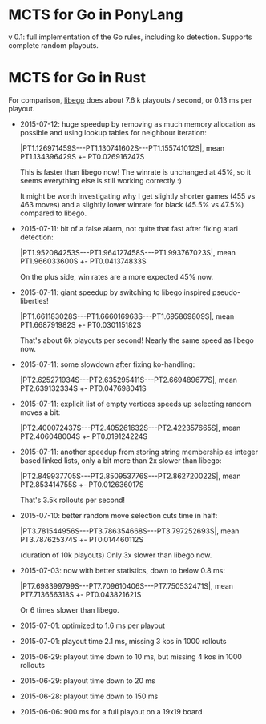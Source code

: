 # MCTS for Go in PonyLang

v 0.1: full implementation of the Go rules, including ko detection. Supports complete random playouts.

# MCTS for Go in Rust

For comparison, [libego](https://github.com/lukaszlew/libego) does about 7.6 k playouts / second, or 0.13 ms per playout.

- 2015-07-12: huge speedup by removing as much memory allocation as possible and using lookup tables for neighbour iteration:

  |PT1.126971459S---PT1.130741602S---PT1.155741012S|, mean PT1.134396429S +- PT0.026916247S

  This is faster than libego now! The winrate is unchanged at 45%, so it seems everything else is still working correctly :)

  It might be worth investigating why I get slightly shorter games (455 vs 463 moves) and a slightly lower winrate for black (45.5% vs 47.5%) compared to libego.
- 2015-07-11: bit of a false alarm, not quite that fast after fixing atari detection:

  |PT1.952084253S---PT1.964127458S---PT1.993767023S|, mean PT1.966033600S +- PT0.041374833S
  
  On the plus side, win rates are a more expected 45% now.
- 2015-07-11: giant speedup by switching to libego inspired pseudo-liberties!

  |PT1.661183028S---PT1.666016963S---PT1.695869809S|, mean PT1.668791982S +- PT0.030115182S

  That's about 6k playouts per second! Nearly the same speed as libego now.
- 2015-07-11: some slowdown after fixing ko-handling:

  |PT2.625271934S---PT2.635295411S---PT2.669489677S|, mean PT2.639132334S +- PT0.047698041S
- 2015-07-11: explicit list of empty vertices speeds up selecting random moves a bit:

  |PT2.400072437S---PT2.405261632S---PT2.422357665S|, mean PT2.406048004S +- PT0.019124224S
- 2015-07-11: another speedup from storing string membership as integer based linked lists, only a bit more than 2x slower than libego:

  |PT2.849937705S---PT2.850953776S---PT2.862720022S|, mean PT2.853414755S +- PT0.012636017S

  That's 3.5k rollouts per second!
- 2015-07-10: better random move selection cuts time in half:

  |PT3.781544956S---PT3.786354668S---PT3.797252693S|, mean PT3.787625374S +- PT0.014460112S

  (duration of 10k playouts)
  Only 3x slower than libego now.
- 2015-07-03: now with better statistics, down to below 0.8 ms:

  |PT7.698399799S---PT7.709610406S---PT7.750532471S|, mean PT7.713656318S +- PT0.043821621S

  Or 6 times slower than libego.
- 2015-07-01: optimized to 1.6 ms per playout
- 2015-07-01: playout time 2.1 ms, missing 3 kos in 1000 rollouts 
- 2015-06-29: playout time down to 10 ms, but missing 4 kos in 1000 rollouts
- 2015-06-29: playout time down to 20 ms
- 2015-06-28: playout time down to 150 ms
- 2015-06-06: 900 ms for a full playout on a 19x19 board
